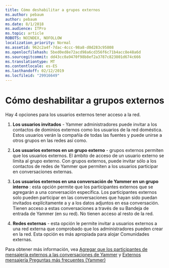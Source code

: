 ```yaml
---
title: Cómo deshabilitar a grupos externos
ms.author: pebaum
author: pebaum
ms.date: 8/1/2018
ms.audience: ITPro
ms.topic: article
ROBOTS: NOINDEX, NOFOLLOW
localization_priority: Normal
ms.assetid: 962c2a4f-7dac-4ccc-98a8-d0d283c95808
ms.openlocfilehash: 5bed0ed8e72acd98a6cd356f6c71b4acc8e48a6d
ms.sourcegitcommit: dd43cc0a9470f98b8ef2a3787c823801d674c666
ms.translationtype: MT
ms.contentlocale: es-ES
ms.lasthandoff: 02/12/2019
ms.locfileid: "29916649"
---
```

# <a name="how-to-disable-external-groups"></a>Cómo deshabilitar a grupos externos

Hay 4 opciones para los usuarios externos tener acceso a la red.
  
1. **Los usuarios invitados** - Yammer administradores puede invitar a los contactos de dominios externos como los usuarios de la red doméstica. Estos usuarios verán la compañía de todas las fuentes y puede unirse a otros grupos en las redes así como. 
    
2. **Los usuarios externos en un grupo externo** - grupos externos permiten que los usuarios externos. El ámbito de acceso de un usuario externo se limita al grupo externo. Con grupos externos, puede invitar sólo a los contactos de redes de Yammer que permiten a los usuarios participar en conversaciones externas. 
    
3. **Los usuarios externos en una conversación de Yammer en un grupo interno** : esta opción permite que los participantes externos que se agregarán a una conversación específica. Los participantes externos solo pueden participar en las conversaciones que hayan sido puedan invitados explícitamente a y a los datos adjuntos en esa conversación. Tienen acceso a estas conversaciones a través de su Bandeja de entrada de Yammer (en su red). No tienen acceso al resto de la red. 
    
4. **Redes externas** - esta opción le permite invitar a usuarios externos a una red externa que comprobado que los administradores pueden crear en la red. Esta opción es más apropiada para alojar Comunidades externas. 
    
Para obtener más información, vea [Agregar que los participantes de mensajería externos a las conversaciones de Yammer](https://support.office.com/article/add-external-messaging-participants-to-your-yammer-conversations-423653bb-86b2-4eac-9d7e-dca121f7c16c?ui=en-US&amp;rs=en-US&amp;ad=US) y [Externos mensajería Preguntas más frecuentes (Yammer)](https://support.office.com/article/External-messaging-FAQ-Yammer-35b59d6c-bb1c-4541-bf19-9f67d2f2b199)
  

